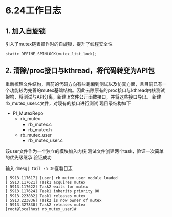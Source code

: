 # 6.24工作日志
## 1. 加入自旋锁
引入了mutex链表操作时的自旋锁，提升了线程安全性
```
static DEFINE_SPINLOCK(mutex_list_lock);
```
## 2. 清除/proc接口与kthread，将代码转变为API包
重新梳理文件结构，目前的代码方向有些跑偏到测试以及仿真方面，且目前已有一个功能较为完善的mutex基础结构。因此去除原有的proc接口与kthread内核测试架构，将测试与API分离，新建.h文件公开函数接口，并将这些接口导出。
新建rb_mutex_user.c文件，对现有的接口进行测试
现目录结构如下
- PI_MutexRepo
  - rb_mutex
    - rb_mutex.c
    - rb_mutex.h
  - rb_mutex_user
    - rb_mutex_user.c

该user文件作为一个独立的模块加入内核
测试文件创建两个task，验证一次简单的优先级继承
验证成功

输入 `dmesg| tail -n 30`查看日志
```
[ 5913.117617] [user] rb_mutex user module loaded
[ 5913.117621] Task1 acquires mutex
[ 5913.117622] Task2 waits for mutex
[ 5913.117624] Task1 inherits priority 80
[ 5913.223832] Task1 releases mutex
[ 5913.223836] Task2 is now owner of mutex
[ 5913.327830] Task2 releases mutex
[root@localhost rb_mutex_user]# 
```